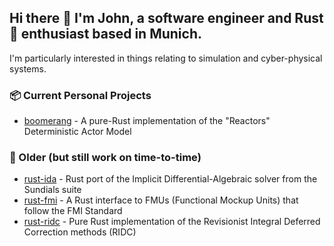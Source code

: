 ## Hi there 👋 I'm John, a software engineer and Rust 🦀 enthusiast based in Munich.

I'm particularly interested in things relating to simulation and cyber-physical systems.

### 📦 Current Personal Projects 
- [boomerang](https://github.com/jondo2010/boomerang) - A pure-Rust implementation of the "Reactors" Deterministic Actor Model

### 🔭 Older (but still work on time-to-time)
- [rust-ida](https://github.com/jondo2010/rust-ida) - Rust port of the Implicit Differential-Algebraic solver from the Sundials suite
- [rust-fmi](https://gitlab.com/jondo2010/rust-fmi) - A Rust interface to FMUs (Functional Mockup Units) that follow the FMI Standard
- [rust-ridc](https://gitlab.com/jondo2010/rust-ridc) - Pure Rust implementation of the Revisionist Integral Deferred Correction methods (RIDC)
